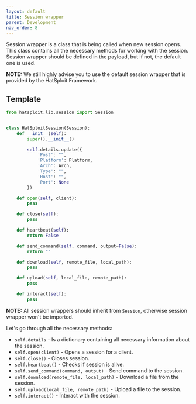 ```yaml
---
layout: default
title: Session wrapper
parent: Development
nav_order: 8
---
```


Session wrapper is a class that is being called when new session opens. This class contains all the necessary methods for working with the session. Session wrapper should be defined in the payload, but if not, the default one is used.

**NOTE:** We still highly advise you to use the default session wrapper that is provided by the HatSploit Framework.

## Template

```python
from hatsploit.lib.session import Session


class HatSploitSession(Session):
    def __init__(self):
        super().__init__()

        self.details.update({
            'Post': "",
            'Platform': Platform,
            'Arch': Arch,
            'Type': "",
            'Host': "",
            'Port': None
        })

    def open(self, client):
        pass

    def close(self):
        pass

    def heartbeat(self):
        return False

    def send_command(self, command, output=False):
        return ""

    def download(self, remote_file, local_path):
        pass

    def upload(self, local_file, remote_path):
        pass

    def interact(self):
        pass
```

**NOTE:** All session wrappers should inherit from `Session`, otherwise session wrapper won't be imported.

Let's go through all the necessary methods:

* `self.details` - Is a dictionary containing all necessary information about the session.
* `self.open(client)` - Opens a session for a client.
* `self.close()` - Closes session.
* `self.heartbeat()` - Checks if session is alive.
* `self.send_command(command, output)` - Send command to the session.
* `self.download(remote_file, local_path)` - Download a file from the session.
* `self.upload(local_file, remote_path)` - Upload a file to the session.
* `self.interact()` - Interact with the session.